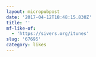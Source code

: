 ```yaml
---
layout: micropubpost
date: '2017-04-12T18:48:15.830Z'
title: ''
mf-like-of:
  - 'https://sivers.org/itunes'
slug: '67695'
category: likes
---
```

